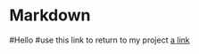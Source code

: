 # Markdown
#Hello
#use this link to return to my project
[a link](https://github.com/Tkerr556/Markdown/blob/master/README.md)

